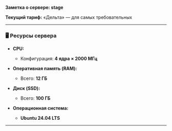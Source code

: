 **Заметка о сервере: stage**  

**Текущий тариф:** «Дельта» — для самых требовательных  

---

### 🖥️ Ресурсы сервера

- **CPU:**  
  - Конфигурация: **4 ядра × 2000 МГц**

- **Оперативная память (RAM):**  
  - Всего: **12 ГБ**  

- **Диск (SSD):**  
  - Всего: **100 ГБ**  

- **Операционная система:**  
  - **Ubuntu 24.04 LTS**

---

